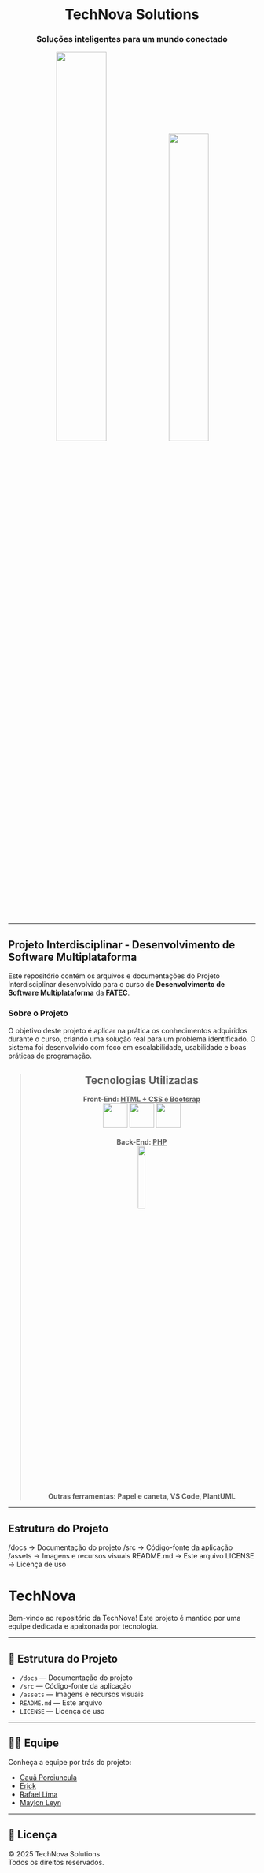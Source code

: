 <h1 align="center">TechNova Solutions</h1> 
<h3 align="center">Soluções inteligentes para um mundo conectado</h3>  

<div align="center">


<img width="45%" src="img/logotech.png">
<img width="40%" src="img/logodalu.png">

</div>
 
---
 
## **Projeto Interdisciplinar - Desenvolvimento de Software Multiplataforma**

 
Este repositório contém os arquivos e documentações do Projeto Interdisciplinar desenvolvido para o curso de **Desenvolvimento de Software Multiplataforma** da **FATEC**.
 
### **Sobre o Projeto**
    
O objetivo deste projeto é aplicar na prática os conhecimentos adquiridos durante o curso, criando uma solução real para um problema identificado. O sistema foi desenvolvido com foco em escalabilidade, usabilidade e boas práticas de programação.
 
> ## <div align=center>**Tecnologias Utilizadas**</div> 
> <div align=center><b>Front-End: <u>HTML + CSS e Bootsrap</u></b></div>
><div align="center">
><img  width="50px" src="https://camo.githubusercontent.com/ebe0d1c7160f3845c251ae204ba90b58c8106a0a0e31abc61405c7359e00ca38/68747470733a2f2f63646e2e6a7364656c6976722e6e65742f67682f64657669636f6e732f64657669636f6e406c61746573742f69636f6e732f68746d6c352f68746d6c352d6f726967696e616c2e737667">
><img width="50px" src="https://camo.githubusercontent.com/b2ddff690e2f9a813be2162d704aace70a00e5014e52b500481acec796829734/68747470733a2f2f63646e2e6a7364656c6976722e6e65742f67682f64657669636f6e732f64657669636f6e406c61746573742f69636f6e732f626f6f7473747261702f626f6f7473747261702d6f726967696e616c2d776f72646d61726b2e737667">
><img width="50px" src="https://camo.githubusercontent.com/693dc250d1c982bee56e759187ec3612558051fc57b8ea31146d6138871357aa/68747470733a2f2f63646e2e6a7364656c6976722e6e65742f67682f64657669636f6e732f64657669636f6e406c61746573742f69636f6e732f637373332f637373332d6f726967696e616c2e737667"></div><br>
><div align=center><b>Back-End: <u>PHP</u></b></div>
><div align="center">
><img width="18%" src="https://www.php.net/images/logos/new-php-logo.svg">
></div>
><div align=center><b>Outras ferramentas: Papel e caneta, VS Code, PlantUML</b></div> 
 
---
 
## Estrutura do Projeto

/docs → Documentação do projeto
/src → Código-fonte da aplicação
/assets → Imagens e recursos visuais
README.md → Este arquivo
LICENSE → Licença de uso

# TechNova

Bem-vindo ao repositório da TechNova! Este projeto é mantido por uma equipe dedicada e apaixonada por tecnologia.

---

## 📁 Estrutura do Projeto

- `/docs` — Documentação do projeto  
- `/src` — Código-fonte da aplicação  
- `/assets` — Imagens e recursos visuais  
- `README.md` — Este arquivo  
- `LICENSE` — Licença de uso

---

## 👨‍💻 Equipe

Conheça a equipe por trás do projeto:

- [Cauã Porciuncula](https://github.com/Khaleb457)
- [Erick](https://github.com/erickzap90)
- [Rafael Lima](https://github.com/RafaelGoncalves-bit)
- [Maylon Leyn](https://github.com/maylonhenriqueleyn)


---

## 📄 Licença

© 2025 TechNova Solutions  
Todos os direitos reservados.
